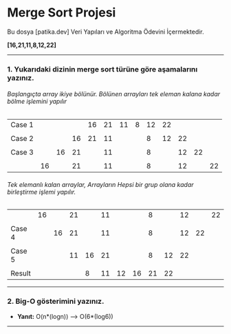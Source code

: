 # Merge Sort Projesi

Bu dosya [patika.dev] Veri Yapıları ve Algoritma Ödevini İçermektedir.

**[16,21,11,8,12,22]**

***
### 1. Yukarıdaki dizinin merge sort türüne göre aşamalarını yazınız.

###### Başlangıçta array ikiye bölünür. Bölünen arrayları tek eleman kalana kadar bölme işlemini yapılır

|                                                 |  |  |  |  |  |  |  |  |  |  |  |  |
|-----------------------------------------------  |- |- |- |- |- |- |- |- |- |- |- |- |
|Case 1                                           |  |  |  |16|21|11|8 |12|22|  |  |  |
|                                                 |  |  |  |  |  |  |  |  |  |  |  |  |
|Case 2                                           |  |  |16|21|11|  |  |8 |12|22|  |  |
|                                                 |  |  |  |  |  |  |  |  |  |  |  |  |
|Case 3                                           |  |16|21|  |11|  |  |8 |  |12|22|  |
|                                                 |  |  |  |  |  |  |  |  |  |  |  |  |
|                                                 |16|  |21|  |11|  |  |8 |  |12|  |22|


######  Tek elemanlı kalan arraylar, Arrayların Hepsi bir grup olana kadar birleştirme işlemi yapılır.

|                                                |  |  |  |  |  |  |  |  |  |  |  |  |
|----------------------------------------------- |- |- |- |- |- |- |- |- |- |- |- |- |
|                                                |16|  |21|  |11|  |  |8 |  |12|  |22|
|                                                |  |  |  |  |  |  |  |  |  |  |  |  |
|Case 4                                          |  |16|21|  |11|  |  |8 |  |12|22|  |
|                                                |  |  |  |  |  |  |  |  |  |  |  |  |
|Case 5                                          |  |  |11|16|21|  |  |8 |12|22|  |  |
|                                                |  |  |  |  |  |  |  |  |  |  |  |  |
|Result                                          |  |  |  |8 |11|12|16|21|22|  |  |  |

***
### 2. Big-O gösterimini yazınız.

- **Yanıt:** 
O(n*(logn)) --> O(6*(log6))
***